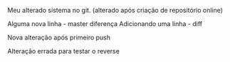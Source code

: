 Meu alterado sistema no git. (alterado após criação de repositório online)

Alguma nova linha - master diferença
Adicionando uma linha - diff

Nova alteração após primeiro push

Alteração errada para testar o reverse